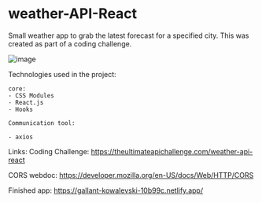 # weather-API-React
Small weather app to grab the latest forecast for a specified city. This was created as part of a coding challenge.

![image](https://user-images.githubusercontent.com/15008435/125445652-49fec752-a36a-4c00-b4a1-74b7d3fb0920.png)


Technologies used in the project:
```
core:
- CSS Modules
- React.js
- Hooks

Communication tool:

- axios
```

Links:
Coding Challenge: https://theultimateapichallenge.com/weather-api-react

CORS webdoc: https://developer.mozilla.org/en-US/docs/Web/HTTP/CORS



Finished app: https://gallant-kowalevski-10b99c.netlify.app/
